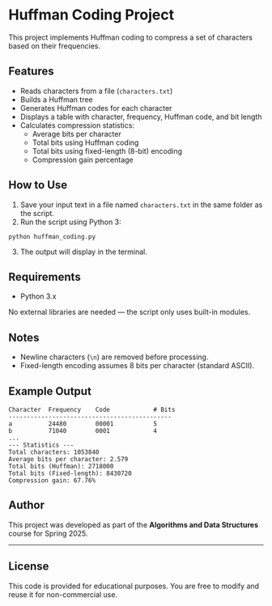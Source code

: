 
# Huffman Coding Project

This project implements Huffman coding to compress a set of characters based on their frequencies.

## Features

- Reads characters from a file (`characters.txt`)
- Builds a Huffman tree
- Generates Huffman codes for each character
- Displays a table with character, frequency, Huffman code, and bit length
- Calculates compression statistics:
  - Average bits per character
  - Total bits using Huffman coding
  - Total bits using fixed-length (8-bit) encoding
  - Compression gain percentage

## How to Use

1. Save your input text in a file named `characters.txt` in the same folder as the script.
2. Run the script using Python 3:

```
python huffman_coding.py
```

3. The output will display in the terminal.

## Requirements

- Python 3.x

No external libraries are needed — the script only uses built-in modules.

## Notes

- Newline characters (`\n`) are removed before processing.
- Fixed-length encoding assumes 8 bits per character (standard ASCII).

## Example Output

```
Character  Frequency    Code            # Bits
---------------------------------------------
a          24480        00001           5
b          71040        0001            4
...
--- Statistics ---
Total characters: 1053840
Average bits per character: 2.579
Total bits (Huffman): 2718000
Total bits (Fixed-length): 8430720
Compression gain: 67.76%
```

## Author

This project was developed as part of the **Algorithms and Data Structures** course for Spring 2025.

---

## License

This code is provided for educational purposes. You are free to modify and reuse it for non-commercial use.
